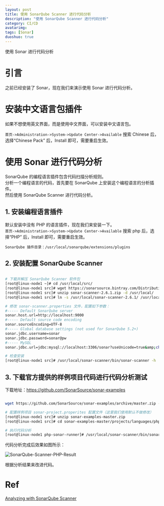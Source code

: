 ```yaml
---
layout: post
title: 使用 SonarQube Scanner 进行代码分析
description: "使用 SonarQube Scanner 进行代码分析"
category: CI/CD
avatarimg:
tags: [Sonar]
duoshuo: true
---
```



使用 Sonar 进行代码分析


# 引言

之前已经安装了 Sonar，现在我们来演示使用 Sonar 进行代码分析。

# 安装中文语言包插件

如果不想使用英文界面，而是使用中文界面，可以安装中文语言包。  

`首页->Administration->System->Update Center->Available`
搜索 Chinese 后，选择“Chinese Pack” 后，Install 即可，需要重启生效。


# 使用 Sonar 进行代码分析

SonarQube 的编程语言插件包含代码扫描分析规则。    
分析一个编程语言的代码，首先要在 SonarQube 上安装这个编程语言的分析插件。  
然后使用 SonarQube Scanner 进行代码分析。

## 1. 安装编程语言插件

默认安装中没有 PHP 的语言插件，现在我们来安装一下。  
`首页->Administration->System->Update Center->Available`
搜索 php 后，选择“PHP” 后，Install 即可，需要重启生效。

`
SonarQube 插件目录：/usr/local/sonarqube/extensions/plugins
`

## 2. 安装配置 SonarQube Scanner

```bash

# 下载并解压 SonarQube Scanner 软件包
[root@linux-node1 ~]# cd /usr/local/src/
[root@linux-node1 src]# wget https://sonarsource.bintray.com/Distribution/sonar-scanner-cli/sonar-scanner-2.6.1.zip
[root@linux-node1 src]# unzip sonar-scanner-2.6.1.zip -d /usr/local/
[root@linux-node1 src]# ln -s /usr/local/sonar-scanner-2.6.1/ /usr/local/sonar-scanner

# 修改 sonar-scanner.properties 文件，配置如下参数：
#----- Default SonarQube server
sonar.host.url=http://localhost:9000
#----- Default source code encoding
sonar.sourceEncoding=UTF-8
#----- Global database settings (not used for SonarQube 5.2+)
sonar.jdbc.username=sonar
sonar.jdbc.password=sonar@pw
#----- MySQL
sonar.jdbc.url=jdbc:mysql://localhost:3306/sonar?useUnicode=true&amp;characterEncoding=utf8

# 检查安装
[root@linux-node1 src]# /usr/local/sonar-scanner/bin/sonar-scanner -h

```    

## 3. 下载官方提供的样例项目代码进行代码分析测试

下载地址：https://github.com/SonarSource/sonar-examples

```bash

wget https://github.com/SonarSource/sonar-examples/archive/master.zip -O sonar-examples.zip

# 配置样例项目 sonar-project.properites 配置文件（这里我们使用默认不做修改）
[root@linux-node1 src]# unzip sonar-examples-master.zip 
[root@linux-node1 src]# cd sonar-examples-master/projects/languages/php/php-sonar-runner

# 执行代码分析
[root@linux-node1 php-sonar-runner]# /usr/local/sonar-scanner/bin/sonar-scanner -D sonar-project.properties 

```    
代码分析完成后效果如图所示：

![SonarQube-Scanner-PHP-Result](http://jaminzhang.github.io/images/CI-CD/SonarQube-Scanner-PHP-Demo.png)  

根据分析结果来改进代码。


# Ref
[Analyzing with SonarQube Scanner](http://docs.sonarqube.org/display/SCAN/Analyzing+with+SonarQube+Scanner)  
